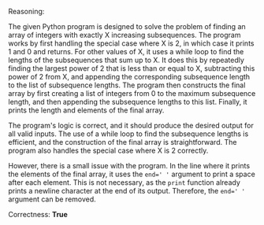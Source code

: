 Reasoning:

The given Python program is designed to solve the problem of finding an array of integers with exactly X increasing subsequences. The program works by first handling the special case where X is 2, in which case it prints 1 and 0 and returns. For other values of X, it uses a while loop to find the lengths of the subsequences that sum up to X. It does this by repeatedly finding the largest power of 2 that is less than or equal to X, subtracting this power of 2 from X, and appending the corresponding subsequence length to the list of subsequence lengths. The program then constructs the final array by first creating a list of integers from 0 to the maximum subsequence length, and then appending the subsequence lengths to this list. Finally, it prints the length and elements of the final array.

The program's logic is correct, and it should produce the desired output for all valid inputs. The use of a while loop to find the subsequence lengths is efficient, and the construction of the final array is straightforward. The program also handles the special case where X is 2 correctly.

However, there is a small issue with the program. In the line where it prints the elements of the final array, it uses the `end=' '` argument to print a space after each element. This is not necessary, as the `print` function already prints a newline character at the end of its output. Therefore, the `end=' '` argument can be removed.

Correctness: **True**